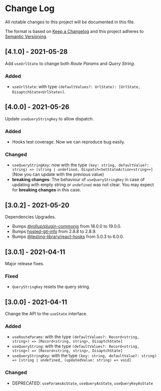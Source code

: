 
# Change Log

All notable changes to this project will be documented in this file.

The format is based on [Keep a Changelog](http://keepachangelog.com/)
and this project adheres to [Semantic Versioning](http://semver.org/).

## [4.1.0] - 2021-05-28

Add `useUrlState` to change both *Route Params* and *Query String*.

### Added

- `useUrlState`: with type `(defaultValues?: UrlState): [UrlState, DisaptchState<UrlState>]`.

## [4.0.0] - 2021-05-26

Update `useQueryStringKey` to allow dispatch.

### Added

- Hooks test coverage. Now we can reproduce bug easily.

### Changed

- `useQueryStringKey`: now with the type `(key: string, defaultValue?: string) => [string | undefined, Dispatch<SetStateAction<string>>]` (Now you can update with the previous value)
- **breaking changes**: The behaviour of `useQueryStringKey` in case of updating with empty string or `undefined` was not clear. You may expect for **breaking changes** in this case.

## [3.0.2] - 2021-05-20

Dependencies Upgrades.

- Bumps [@rollup/plugin-commonjs](https://github.com/rollup/plugins/tree/HEAD/packages/commonjs) from 18.0.0 to 19.0.0.
- Bumps [hosted-git-info](https://github.com/npm/hosted-git-info) from 2.8.8 to 2.8.9.
- Bumps [@testing-library/react-hooks](https://github.com/testing-library/react-hooks-testing-library) from 5.0.3 to 6.0.0.

## [3.0.1] - 2021-04-11
  
Major release fixes.

### Fixed

- `QueryStringKey` resets the query string.

## [3.0.0] - 2021-04-11

Change the API to the `useState` interface.

### Added

- `useRouteParams`: with the type `(defaultValues?: Record<string, string>) => [Record<string, string>, DisaptchState]`
- `useQueryString`: with the type `(defaultValues?: Record<string, string>) => [Record<string, string>, DisaptchState]`
- `useQueryStringKey`: with the type `(key: string, defaultValue?: string) => [string | undefined, (updatedValue: string) => void]`

### Changed

- DEPRECATED: `useParamsAsState`, `useQueryAsState`, `useQueryKeyAsState`
